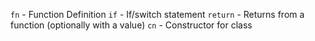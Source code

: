 `fn` - Function Definition
`if` - If/switch statement
`return` - Returns from a function (optionally with a value)
`cn` - Constructor for class